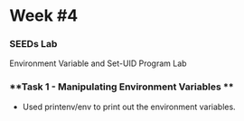 # **Week #4**

### **SEEDs Lab**
Environment Variable and Set-UID Program Lab

### **Task 1 - Manipulating Environment Variables ** 

- Used printenv/env to print out the environment variables. 


